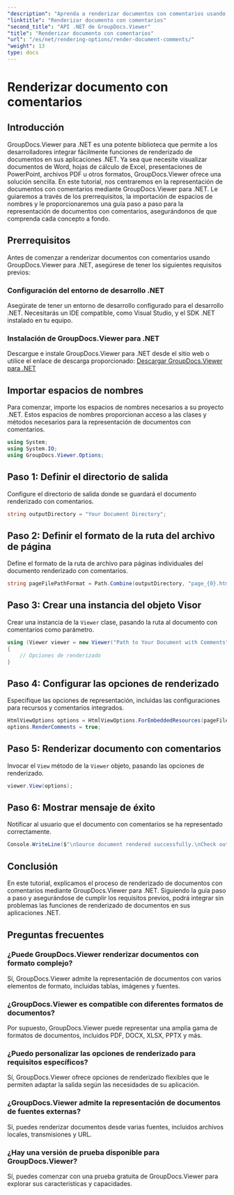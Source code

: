 ```yaml
---
"description": "Aprenda a renderizar documentos con comentarios usando GroupDocs.Viewer para .NET. Siga nuestra guía paso a paso para una integración perfecta."
"linktitle": "Renderizar documento con comentarios"
"second_title": "API .NET de GroupDocs.Viewer"
"title": "Renderizar documento con comentarios"
"url": "/es/net/rendering-options/render-document-comments/"
"weight": 13
type: docs
---
```

# Renderizar documento con comentarios

## Introducción
GroupDocs.Viewer para .NET es una potente biblioteca que permite a los desarrolladores integrar fácilmente funciones de renderizado de documentos en sus aplicaciones .NET. Ya sea que necesite visualizar documentos de Word, hojas de cálculo de Excel, presentaciones de PowerPoint, archivos PDF u otros formatos, GroupDocs.Viewer ofrece una solución sencilla.
En este tutorial, nos centraremos en la representación de documentos con comentarios mediante GroupDocs.Viewer para .NET. Le guiaremos a través de los prerrequisitos, la importación de espacios de nombres y le proporcionaremos una guía paso a paso para la representación de documentos con comentarios, asegurándonos de que comprenda cada concepto a fondo.
## Prerrequisitos
Antes de comenzar a renderizar documentos con comentarios usando GroupDocs.Viewer para .NET, asegúrese de tener los siguientes requisitos previos:
### Configuración del entorno de desarrollo .NET
Asegúrate de tener un entorno de desarrollo configurado para el desarrollo .NET. Necesitarás un IDE compatible, como Visual Studio, y el SDK .NET instalado en tu equipo.
### Instalación de GroupDocs.Viewer para .NET
Descargue e instale GroupDocs.Viewer para .NET desde el sitio web o utilice el enlace de descarga proporcionado:
[Descargar GroupDocs.Viewer para .NET](https://releases.groupdocs.com/viewer/net/)

## Importar espacios de nombres
Para comenzar, importe los espacios de nombres necesarios a su proyecto .NET. Estos espacios de nombres proporcionan acceso a las clases y métodos necesarios para la representación de documentos con comentarios.
```csharp
using System;
using System.IO;
using GroupDocs.Viewer.Options;
```

## Paso 1: Definir el directorio de salida
Configure el directorio de salida donde se guardará el documento renderizado con comentarios.
```csharp
string outputDirectory = "Your Document Directory";
```
## Paso 2: Definir el formato de la ruta del archivo de página
Define el formato de la ruta de archivo para páginas individuales del documento renderizado con comentarios.
```csharp
string pageFilePathFormat = Path.Combine(outputDirectory, "page_{0}.html");
```
## Paso 3: Crear una instancia del objeto Visor
Crear una instancia de la `Viewer` clase, pasando la ruta al documento con comentarios como parámetro.
```csharp
using (Viewer viewer = new Viewer("Path to Your Document with Comments"))
{
    // Opciones de renderizado
}
```
## Paso 4: Configurar las opciones de renderizado
Especifique las opciones de representación, incluidas las configuraciones para recursos y comentarios integrados.
```csharp
HtmlViewOptions options = HtmlViewOptions.ForEmbeddedResources(pageFilePathFormat);
options.RenderComments = true;
```
## Paso 5: Renderizar documento con comentarios
Invocar el `View` método de la `Viewer` objeto, pasando las opciones de renderizado.
```csharp
viewer.View(options);
```
## Paso 6: Mostrar mensaje de éxito
Notificar al usuario que el documento con comentarios se ha representado correctamente.
```csharp
Console.WriteLine($"\nSource document rendered successfully.\nCheck output in {outputDirectory}.");
```

## Conclusión
En este tutorial, explicamos el proceso de renderizado de documentos con comentarios mediante GroupDocs.Viewer para .NET. Siguiendo la guía paso a paso y asegurándose de cumplir los requisitos previos, podrá integrar sin problemas las funciones de renderizado de documentos en sus aplicaciones .NET.
## Preguntas frecuentes
### ¿Puede GroupDocs.Viewer renderizar documentos con formato complejo?
Sí, GroupDocs.Viewer admite la representación de documentos con varios elementos de formato, incluidas tablas, imágenes y fuentes.
### ¿GroupDocs.Viewer es compatible con diferentes formatos de documentos?
Por supuesto, GroupDocs.Viewer puede representar una amplia gama de formatos de documentos, incluidos PDF, DOCX, XLSX, PPTX y más.
### ¿Puedo personalizar las opciones de renderizado para requisitos específicos?
Sí, GroupDocs.Viewer ofrece opciones de renderizado flexibles que le permiten adaptar la salida según las necesidades de su aplicación.
### ¿GroupDocs.Viewer admite la representación de documentos de fuentes externas?
Sí, puedes renderizar documentos desde varias fuentes, incluidos archivos locales, transmisiones y URL.
### ¿Hay una versión de prueba disponible para GroupDocs.Viewer?
Sí, puedes comenzar con una prueba gratuita de GroupDocs.Viewer para explorar sus características y capacidades.